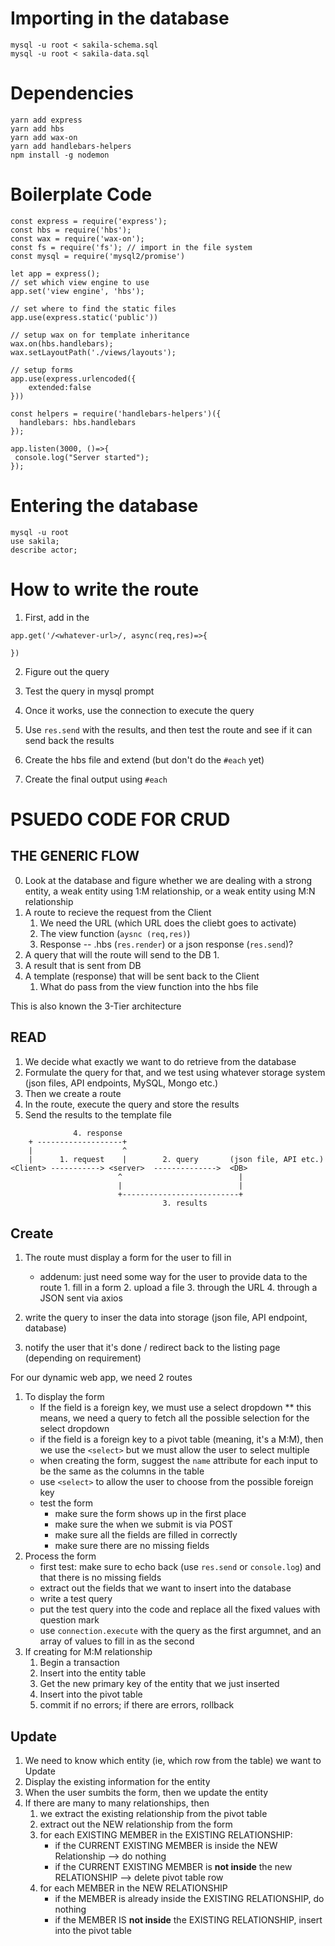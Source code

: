 # Importing in the database

```
mysql -u root < sakila-schema.sql
mysql -u root < sakila-data.sql
```

# Dependencies

```
yarn add express
yarn add hbs
yarn add wax-on
yarn add handlebars-helpers
npm install -g nodemon
```

# Boilerplate Code
```
const express = require('express');
const hbs = require('hbs');
const wax = require('wax-on');
const fs = require('fs'); // import in the file system
const mysql = require('mysql2/promise')

let app = express();
// set which view engine to use
app.set('view engine', 'hbs');

// set where to find the static files
app.use(express.static('public'))

// setup wax on for template inheritance
wax.on(hbs.handlebars);
wax.setLayoutPath('./views/layouts');

// setup forms
app.use(express.urlencoded({
    extended:false
}))

const helpers = require('handlebars-helpers')({
  handlebars: hbs.handlebars
});

app.listen(3000, ()=>{
 console.log("Server started");
});
```

# Entering the database
```
mysql -u root
use sakila;
describe actor;
```

# How to write the route

1. First, add in the 
```
app.get('/<whatever-url>/, async(req,res)=>{

})
```

2. Figure out the query 

3. Test the query in mysql prompt

4. Once it works, use the connection to execute the query

5. Use `res.send` with the results, and then test the route
and see if it can send back the results

6. Create the hbs file and extend (but don't do the `#each` yet)

7. Create the final output using `#each`

# PSUEDO CODE FOR CRUD

## THE GENERIC FLOW

0. Look at the database and figure whether we are dealing
   with a strong entity, a weak entity using 1:M relationship,
   or a weak entity using M:N relationship
1. A route to recieve the request from the Client
   1. We need the URL (which URL does the cliebt goes to activate)
   2. The view function (`aysnc (req,res)`)
   3. Response -- .hbs (`res.render`) or a json response (`res.send`)?
2. A query that will the route will send to the DB
    1. 
3. A result that is sent from DB
4. A template (response) that will be sent back to the Client
   1. What do pass from the view function into the hbs file

This is also known the 3-Tier architecture

## READ
1. We decide what exactly we want to do retrieve from the database
2. Formulate the query for that, and we test using whatever storage system
(json files, API endpoints, MySQL, Mongo etc.)
3. Then we create a route 
4. In the route, execute the query and store the results
5. Send the results to the template file
```
              4. response
    + -------------------+
    |                    ^
    |      1. request    |        2. query       (json file, API etc.)
<Client> -----------> <server>  -------------->  <DB> 
                        ^                          |
                        |                          |
                        +--------------------------+
                                  3. results
```

## Create
1. The route must display a form for the user to fill in
   * addenum: just need some way for the user to provide data to the 
              route
              1. fill in a form
              2. upload a file
              3. through the URL
              4. through a JSON sent via axios

2. write the query to inser the data into storage (json file, API endpoint, database)
3. notify the user that it's done / redirect back to the listing page (depending on requirement)

For our dynamic web app, we need 2 routes

1. To display the form
   * If the field is a foreign key, we must use a select dropdown
   ** this means, we need a query to fetch all the possible selection for the
      select dropdown
   * if the field is a foreign key to a pivot table (meaning, it's a M:M), then
     we use the `<select>` but we must allow the user to select multiple
    * when creating the form, suggest the `name` attribute for each input
      to be the same as the columns in the table
    * use `<select>` to allow the user to choose from the possible foreign key
    * test the form
        * make sure the form shows up in the first place
        * make sure the when we submit is via POST
        * make sure all the fields are filled in correctly
        * make sure there are no missing fields
2. Process the form
    * first test: make sure to echo back (use `res.send` or `console.log`) and that there is no missing fields
    * extract out the fields that we want to insert into the database
    * write a test query
    * put the test query into the code and replace all the fixed values with question mark
    * use `connection.execute` with the query as the first argumnet, and an array of values to fill in as the second
3. If creating for M:M relationship
    1. Begin a transaction
    2. Insert into the entity table
    3. Get the new primary key of the entity that we just inserted
    4. Insert into the pivot table
    5. commit if no errors; if there are errors, rollback

## Update
1. We need to know which entity (ie, which row from the table) we want to Update
2. Display the existing information for the entity
3. When the user sumbits the form, then we update the entity
4. If there are many to many relationships, then 
   1. we extract the existing relationship from the pivot table
   2. extract out the NEW relationship from the form
   3. for each EXISTING MEMBER in the EXISTING RELATIONSHIP:
      * if the CURRENT EXISTING MEMBER is inside the NEW Relationship --> do nothing
      * if the CURRENT EXISTING MEMBER is **not inside** the new RELATIONSHIP --> delete pivot table row
   4. for each MEMBER in the NEW RELATIONSHIP
      * if the MEMBER is already inside the EXISTING RELATIONSHIP, do nothing
      * if the MEMBER IS **not inside** the EXISTING RELATIONSHIP, insert into the pivot table 